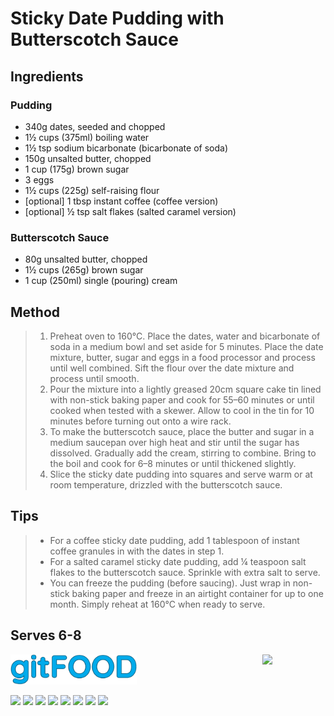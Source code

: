 # Sticky Date Pudding with Butterscotch Sauce

## Ingredients

### Pudding

- 340g dates, seeded and chopped
- 1½ cups (375ml) boiling water
- 1½ tsp sodium bicarbonate (bicarbonate of soda)
- 150g unsalted butter, chopped
- 1 cup (175g) brown sugar
- 3 eggs
- 1½ cups (225g) self-raising flour
- [optional] 1 tbsp instant coffee (coffee version)
- [optional] ½ tsp salt flakes (salted caramel version)

### Butterscotch Sauce

- 80g unsalted butter, chopped
- 1½ cups (265g) brown sugar
- 1 cup (250ml) single (pouring) cream

## Method

> 1. Preheat oven to 160°C. Place the dates, water and bicarbonate of soda in a medium bowl and set aside for 5 minutes. Place the date mixture, butter, sugar and eggs in a food processor and process until well combined. Sift the flour over the date mixture and process until smooth. 
> 1. Pour the mixture into a lightly greased 20cm square cake tin lined with non-stick baking paper and cook for 55–60 minutes or until cooked when tested with a skewer. Allow to cool in the tin for 10 minutes before turning out onto a wire rack. 
> 1. To make the butterscotch sauce, place the butter and sugar in a medium saucepan over high heat and stir until the sugar has dissolved. Gradually add the cream, stirring to combine. Bring to the boil and cook for 6–8 minutes or until thickened slightly. 
> 1. Slice the sticky date pudding into squares and serve warm or at room temperature, drizzled with the butterscotch sauce.

## Tips

> - For a coffee sticky date pudding, add 1 tablespoon of instant coffee granules in with the dates in step 1. 
> - For a salted caramel sticky date pudding, add ¼ teaspoon salt flakes to the butterscotch sauce. Sprinkle with extra salt to serve. 
> - You can freeze the pudding (before saucing). Just wrap in non-stick baking paper and freeze in an airtight container for up to one month. Simply reheat at 160°C when ready to serve.

## Serves 6-8

<img src="../images/logo_sm.png" width="40%" />

<img src="https://profile-counter.glitch.me/gitfood_stickydatepuddingwithbutterscotchsauce/count.svg" width="20%" align="right" />

<img src="https://img.shields.io/badge/baked-blue.svg" /> <img src="https://img.shields.io/badge/stovetop-blue.svg" /> <img src="https://img.shields.io/badge/dessert-blue.svg" /> <img src="https://img.shields.io/badge/amazing-blue.svg" /> <img src="https://img.shields.io/badge/vegetarian-blue.svg" /> <img src="https://img.shields.io/badge/british-blue.svg" /> <img src="https://img.shields.io/badge/dairy-blue.svg" /> <img src="https://img.shields.io/badge/coffee-blue.svg" /> 